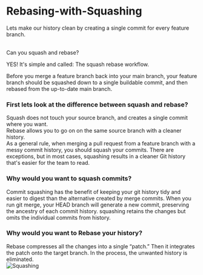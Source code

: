 # Rebasing-with-Squashing
Lets make our history clean by creating a single commit for every feature branch.<br/><br/>

Can you squash and rebase?<br/>

YES! It's simple and called: The squash rebase workflow.

Before you merge a feature branch back into your main branch, your feature branch should be squashed down to a single buildable commit, and then rebased from the up-to-date main branch.
### First lets look at the difference between squash and rebase?
Squash does not touch your source branch, and creates a single commit where you want.<br/>
Rebase allows you to go on on the same source branch with a cleaner history.<br/>
As a general rule, when merging a pull request from a feature branch with a messy commit history, you should squash your commits. There are exceptions, but in most cases, squashing results in a cleaner Git history that's easier for the team to read.
### Why would you want to squash commits?
Commit squashing has the benefit of keeping your git history tidy and easier to digest than the alternative created by merge commits. When you run git merge, your HEAD branch will generate a new commit, preserving the ancestry of each commit history. squashing retains the changes but omits the individual commits from history.
### Why would you want to Rebase your history?
Rebase compresses all the changes into a single “patch.” Then it integrates the patch onto the target branch. In the process, the unwanted history is eliminated.<br/>
![Squashing](https://user-images.githubusercontent.com/65743503/156008211-678fbb2f-9470-4de7-9730-7879334604f6.png)
